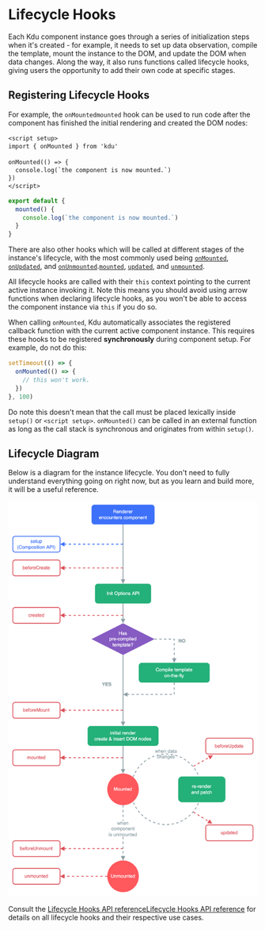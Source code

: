 # Lifecycle Hooks

Each Kdu component instance goes through a series of initialization steps when it's created - for example, it needs to set up data observation, compile the template, mount the instance to the DOM, and update the DOM when data changes. Along the way, it also runs functions called lifecycle hooks, giving users the opportunity to add their own code at specific stages.

## Registering Lifecycle Hooks

For example, the <span class="composition-api">`onMounted`</span><span class="options-api">`mounted`</span> hook can be used to run code after the component has finished the initial rendering and created the DOM nodes:

<div class="composition-api">

```kdu
<script setup>
import { onMounted } from 'kdu'

onMounted(() => {
  console.log(`the component is now mounted.`)
})
</script>
```

</div>
<div class="options-api">

```js
export default {
  mounted() {
    console.log(`the component is now mounted.`)
  }
}
```

</div>

There are also other hooks which will be called at different stages of the instance's lifecycle, with the most commonly used being <span class="composition-api">[`onMounted`](/api/composition-api-lifecycle.html#onmounted), [`onUpdated`](/api/composition-api-lifecycle.html#onupdated), and [`onUnmounted`](/api/composition-api-lifecycle.html#onunmounted).</span><span class="options-api">[`mounted`](/api/options-lifecycle.html#mounted), [`updated`](/api/options-lifecycle.html#updated), and [`unmounted`](/api/options-lifecycle.html#unmounted).</span>

<div class="options-api">

All lifecycle hooks are called with their `this` context pointing to the current active instance invoking it. Note this means you should avoid using arrow functions when declaring lifecycle hooks, as you won't be able to access the component instance via `this` if you do so.

</div>

<div class="composition-api">

When calling `onMounted`, Kdu automatically associates the registered callback function with the current active component instance. This requires these hooks to be registered **synchronously** during component setup. For example, do not do this:

```js
setTimeout(() => {
  onMounted(() => {
    // this won't work.
  })
}, 100)
```

Do note this doesn't mean that the call must be placed lexically inside `setup()` or `<script setup>`. `onMounted()` can be called in an external function as long as the call stack is synchronous and originates from within `setup()`.

</div>

## Lifecycle Diagram

Below is a diagram for the instance lifecycle. You don't need to fully understand everything going on right now, but as you learn and build more, it will be a useful reference.

![Component lifecycle diagram](./images/lifecycle.png)

Consult the <span class="composition-api">[Lifecycle Hooks API reference](/api/composition-api-lifecycle.html)</span><span class="options-api">[Lifecycle Hooks API reference](/api/options-lifecycle.html)</span> for details on all lifecycle hooks and their respective use cases.
